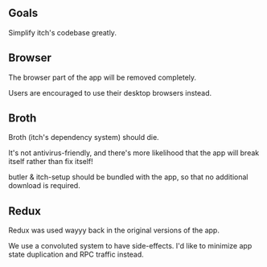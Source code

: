 
## Goals

Simplify itch's codebase greatly.

## Browser

The browser part of the app will be removed completely.

Users are encouraged to use their desktop browsers instead.

## Broth

Broth (itch's dependency system) should die.

It's not antivirus-friendly, and there's more likelihood that
the app will break itself rather than fix itself!

butler & itch-setup should be bundled with the app, so that
no additional download is required.

## Redux

Redux was used wayyy back in the original versions of the app.

We use a convoluted system to have side-effects. I'd like to
minimize app state duplication and RPC traffic instead.
